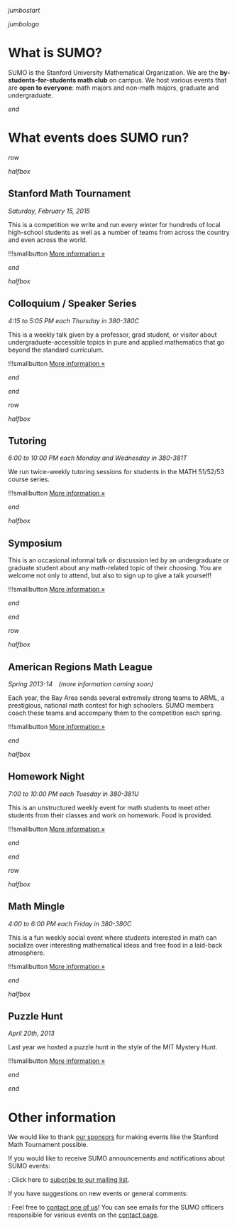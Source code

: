$jumbostart$

$jumbologo$

# What is SUMO?

SUMO is the Stanford University Mathematical Organization. We are the
**by-students-for-students math club** on campus. We host various events that
are **open to everyone**: math majors and non-math majors, graduate and
undergraduate.

$end$

# What events does SUMO run?

$row$

$halfbox$

## Stanford Math Tournament

*Saturday, February 15, 2015*

This is a competition we write and run every winter for hundreds of local
high-school students as well as a number of teams from across the country and
even across the world.

!!!smallbutton [More information »](/smt/index.html)

$end$

$halfbox$

## Colloquium / Speaker Series

*4:15 to 5:05 PM each Thursday in 380-380C*

This is a weekly talk given by a professor, grad student, or visitor about
undergraduate-accessible topics in pure and applied mathematics that go beyond
the standard curriculum.

!!!smallbutton [More information »](/speakers.html)

$end$

$end$

$row$

$halfbox$

## Tutoring

*6:00 to 10:00 PM each Monday and Wednesday in 380-381T*

We run twice-weekly tutoring sessions for students in the MATH 51/52/53 course
series.

!!!smallbutton [More information »](/tutoring.html)

$end$

$halfbox$

## Symposium

This is an occasional informal talk or discussion led by an undergraduate or
graduate student about any math-related topic of their choosing. You are
welcome not only to attend, but also to sign up to give a talk yourself!

!!!smallbutton [More information »](/otherevents.html#symposium)

$end$

$end$

$row$

$halfbox$

## American Regions Math League

*Spring 2013-14&emsp;(more information coming soon)*

Each year, the Bay Area sends several extremely strong teams to ARML, a
prestigious, national math contest for high schoolers. SUMO members coach these
teams and accompany them to the competition each spring.

!!!smallbutton [More information »](/otherevents.html#arml)

$end$

$halfbox$

## Homework Night

*7:00 to 10:00 PM each Tuesday in 380-381U*

This is an unstructured weekly event for math students to meet other students
from their classes and work on homework. Food is provided.

!!!smallbutton [More information »](/otherevents.html#homework-night)

$end$

$end$

$row$

$halfbox$

## Math Mingle

*4:00 to 6:00 PM each Friday in 380-380C*

This is a fun weekly social event where students interested in math can
socialize over interesting mathematical ideas and free food in a laid-back
atmosphere.

!!!smallbutton [More information »](/otherevents.html#math-mingle)

$end$

$halfbox$

## Puzzle Hunt

*April 20th, 2013*

Last year we hosted a puzzle hunt in the style of the MIT Mystery Hunt.

!!!smallbutton [More information »](http://sumo.stanford.edu/puzzlehunt)

$end$

$end$

# Other information

<!--Commenting this out for now, when opps page is done will add to description list-->
<!--We've also created a page about various mathematical opportunities, including a
lot of summer programs.-->

We would like to thank [our sponsors](/sponsors.html) for making events like the
Stanford Math Tournament possible.

If you would like to receive SUMO announcements and notifications about SUMO events:

:   Click here to [subcribe to our mailing list](https://mailman.stanford.edu/mailman/listinfo/sumo-announce). 

If you have suggestions on new events or general comments:

:   Feel free to [contact one of us](/contact.html)! You can see emails for the SUMO officers responsible for various events on the [contact page](/contact.html).
